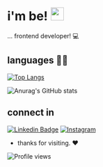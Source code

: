 # i'm be! <img src=https://github.com/TheDudeThatCode/TheDudeThatCode/blob/master/Assets/Hi.gif width="30"> 

... frontend developer! :computer:

## languages  👨‍💻

<!---![](https://img.shields.io/badge/JavaScript-%23323330.svg?logo=javascript&logoColor=%23F7DF1E)
![NuxtJS](https://img.shields.io/badge/Nuxt-black?logo=nuxt.js&logoColor=white)
![Vue.js](https://img.shields.io/badge/Vue.js-%2335495e.svg?logo=vuedotjs&logoColor=%234FC08D)
![Vuetify](https://img.shields.io/badge/Vuetify-%2338B2AC.svg?logo=vuetify&logoColor=white)

![SASS](https://img.shields.io/badge/SASS-hotpink.svg?logo=SASS&logoColor=white)
![Flutter](https://img.shields.io/badge/Flutter-%2302569B.svg?logo=Flutter&logoColor=white)
![Laravel](https://img.shields.io/badge/Laravel-%23FF2D20.svg?logo=laravel&logoColor=white)
![PHP](https://img.shields.io/badge/PHP-%23777BB4.svg?logo=php&logoColor=white)--->

[![Top Langs](https://github-readme-stats.vercel.app/api/top-langs/?username=becardine&layout=compact)](https://github.com/anuraghazra/github-readme-stats)

![Anurag's GitHub stats](https://github-readme-stats.vercel.app/api?username=becardine&show_icons=true&theme=transparent)


<!---![GitHub streak stats](https://github-readme-streak-stats.herokuapp.com/?user=BECARDINE)-->

<!---[![becardine GitHub stats](https://github-readme-stats.vercel.app/api?username=becardine&show_icons=true&count_private=true)](https://github.com/becardine/github-readme-stats) --->

## connect in

[![Linkedin Badge](https://img.shields.io/badge/-LinkedIn-blue?style=flat-square&logo=Linkedin&logoColor=white&link=https://www.linkedin.com/in/becardine/)]( https://www.linkedin.com/in/becardine/)
[![Instagram](https://img.shields.io/badge/becardine-%23E4405F.svg?logo=Instagram&logoColor=white)](https://www.instagram.com/becardine/)

- thanks for visiting.  ❤

![Profile views](https://gpvc.arturio.dev/becardine) 
